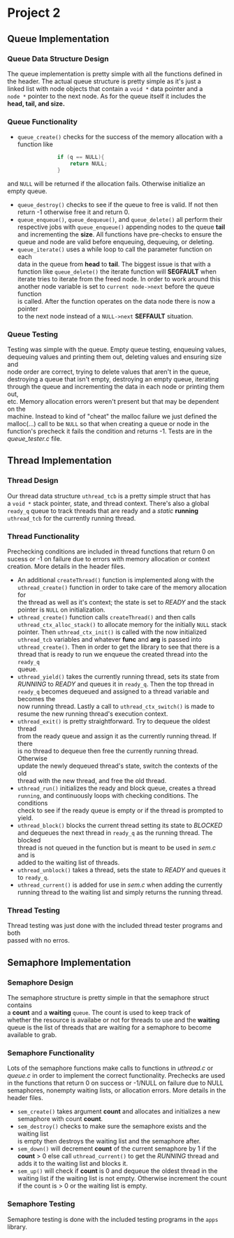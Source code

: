 # Project 2

## **Queue Implementation**

### Queue Data Structure Design

The queue implementation is pretty simple with all the functions defined in  
the header. The actual queue structure is pretty simple as it's just a  
linked list with node objects that contain a `void *` data pointer and a  
`node *` pointer to the next node. As for the queue itself it includes the  
**head, tail, and size.**  

### Queue Functionality

- `queue_create()`  checks for the success of the memory allocation with a  
function like

```c
                if (q == NULL){
                    return NULL;
                }
```

and `NULL` will be returned if the allocation fails. Otherwise initialize an  
empty queue.

- `queue_destroy()` checks to see if the queue to free is valid. If not then  
return -1 otherwise free it and return 0.  
- `queue_enqueue()`, `queue_dequeue()`, and `queue_delete()` all perform their  
respective jobs with `queue_enqueue()` appending nodes to the queue **tail**  
and incrementing the **size**. All functions have pre-checks to ensure the  
queue and node are valid before enqueuing, dequeuing, or deleting.  
- `queue_iterate()` uses a while loop to call the parameter function on each  
data in the queue from **head** to **tail**. The biggest issue is that with a  
function like `queue_delete()` the iterate function will **SEGFAULT** when  
iterate tries to iterate from the freed node. In order to work around this  
another node variable is set to `current node->next` before the queue function  
is called. After the function operates on the data node there is now a pointer  
to the next node instead of a `NULL->next` **SEFFAULT** situation.  

### Queue Testing

Testing was simple with the queue. Empty queue testing, enqueuing values,  
dequeuing values and printing them out, deleting values and ensuring size and  
node order are correct, trying to delete values that aren't in the queue,  
destroying a queue that isn't empty, destroying an empty queue, iterating  
through the queue and incrementing the data in each node or printing them out,  
etc. Memory allocation errors weren't present but that may be dependent on the  
machine. Instead to kind of "cheat" the malloc failure we just defined the  
malloc(...) call to be `NULL` so that when creating a queue or node in the  
function's precheck it fails the condition and returns -1. Tests are in the  
*queue_tester.c* file.

## **Thread Implementation**  

### Thread Design  

Our thread data structure `uthread_tcb` is a pretty simple struct that has  
a `void *` stack pointer, state, and thread context. There's also a global  
`ready_q` queue to track threads that are ready and a *static* **running**  
`uthread_tcb` for the currently running thread.  

### Thread Functionality

Prechecking conditions are included in thread functions that return 0 on  
sucess or -1 on failure due to errors with memory allocation or context  
creation. More details in the header files.  

- An additional `createThread()` function is implemented along with the  
`uthread_create()` function in order to take care of the memory allocation for  
the thread as well as it's context; the state is set to *READY* and the stack  
pointer is `NULL` on initialization.  
- `uthread_create()` function calls `createThread()` and then calls  
`uthread_ctx_alloc_stack()` to allocate memory for the initially `NULL` stack  
pointer. Then `uthread_ctx_init()` is called with the now initialized  
`uthread_tcb` variables and whatever **func** and **arg** is passed into  
`uthread_create()`. Then in order to get the library to see that there is a  
thread that is ready to run we enqueue the created thread into the `ready_q`  
queue.  
- `uthread_yield()` takes the currently running thread, sets its state from  
*RUNNING* to *READY* and queues it in `ready_q`. Then the top thread in  
`ready_q` becomes dequeued and assigned to a thread variable and becomes the  
now running thread. Lastly a call to `uthread_ctx_switch()` is made to  
resume the new running thread's execution context.
- `uthread_exit()` is pretty straightforward. Try to dequeue the oldest thread  
from the ready queue and assign it as the currently running thread. If there  
is no thread to dequeue then free the currently running thread. Otherwise  
update the newly dequeued thread's state, switch the contexts of the old  
thread with the new thread, and free the old thread.
- `uthread_run()` initializes the ready and block queue, creates a thread  
`running`, and continuously loops with checking conditions. The conditions  
check to see if the ready queue is empty or if the thread is prompted to  
yield.
- `uthread_block()` blocks the current thread setting its state to *BLOCKED*  
and dequeues the next thread in `ready_q` as the running thread. The blocked  
thread is not queued in the function but is meant to be used in *sem.c* and is  
added to the waiting list of threads.  
- `uthread_unblock()` takes a thread, sets the state to *READY* and queues it  
to `ready_q`.  
- `uthread_current()` is added for use in *sem.c* when adding the currently  
running thread to the waiting list and simply returns the running thread.  

### Thread Testing

Thread testing was just done with the included thread tester programs and both  
passed with no erros.  

## **Semaphore Implementation**

### Semaphore Design

The semaphore structure is pretty simple in that the semaphore struct contains  
a **count** and a **waiting** `queue`. The count is used to keep track of  
whether the resource is availabe or not for threads to use and the **waiting**  
queue is the list of threads that are waiting for a semaphore to become  
available to grab.

### Semaphore Functionality

Lots of the semaphore functions make calls to functions in *uthread.c* or  
*queue.c* in order to implement the correct functionality. Prechecks are used  
in the functions that return 0 on success or -1/NULL on failure due to NULL  
semaphores, nonempty waiting lists, or allocation errors. More details in the  
header files.  

- `sem_create()` takes argument **count** and allocates and initializes a new  
semaphore with count **count**.  
- `sem_destroy()` checks to make sure the semaphore exists and the waiting list  
is empty then destroys the waiting list and the semaphore after.  
- `sem_down()` will decrement **count** of the current semaphore by 1 if the  
**count** > 0 else call `uthread_current()` to get the *RUNNING* thread and  
adds it to the waiting list and blocks it.  
- `sem_up()` will check if **count** is 0 and dequeue the oldest thread in the  
waiting list if the waiting list is not empty. Otherwise increment the count  
if the count is > 0 or the waiting list is empty.  

### Semaphore Testing

Semaphore testing is done with the included testing programs in the `apps`  
library.  
